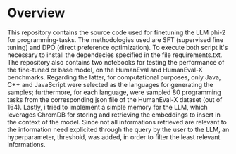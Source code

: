 # Overview
This repository contains the source code used for finetuning the LLM phi-2 for programming-tasks. The methodologies used are SFT (supervised fine tuning) and DPO (direct preference optimization). To execute both script it's necessary to install the dependecies specified in the file requirements.txt. The repository also contains two notebooks for testing the performance of the fine-tuned or base model, on the  HumanEval and HumanEval-X benchmarks. Regarding the latter, for computational purposes, only Java, C++ and JavaScript were selected as the languages for generating the samples; furthermore, for each language,  were sampled 80 programming tasks from the corresponding json file of the HumanEval-X dataset (out of 164). Lastly, i tried to implement a simple memory for the LLM, which leverages ChromDB for storing and retrieving the embeddings to insert in the context of the model. Since not all informations retrieved are relevant to the information need explicited through the query by the user to the LLM, an hyperparameter, threshold, was added, in order to filter the least relevant informations.  

